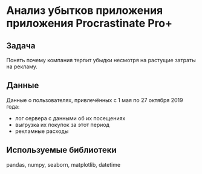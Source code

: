 # Анализ убытков приложения приложения Procrastinate Pro+

## Задача

Понять почему компания терпит убыдки несмотря на растущие затраты на рекламу.

## Данные

Данные о пользователях, привлечённых с 1 мая по 27 октября 2019 года:

- лог сервера с данными об их посещениях
- выгрузка их покупок за этот период
- рекламные расходы

## Используемые библиотеки

pandas, numpy, seaborn, matplotlib, datetime
